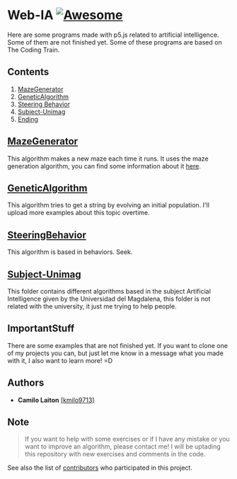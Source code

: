 # Web-IA [![Awesome](https://cdn.rawgit.com/sindresorhus/awesome/d7305f38d29fed78fa85652e3a63e154dd8e8829/media/badge.svg)](https://github.com/sindresorhus/awesome)

Here are some programs made with p5.js related to artificial intelligence. Some of them are not finished yet. Some of these programs are based on The Coding Train.

## Contents
1. [MazeGenerator](#MazeGenerator)
2. [GeneticAlgorithm](#GeneticAlgorithm)
3. [Steering Behavior](#SteeringBehavior)
4. [Subject-Unimag](#Subject-Unimag)
4. [Ending](#ImportantStuff)

## [MazeGenerator](https://github.com/kmilo9713/Web-IA/tree/master/Maze%20Generator)
  This algorithm makes a new maze each time it runs. It uses the maze generation algorithm, you can find some information about it [here](https://en.wikipedia.org/wiki/Maze_generation_algorithm).
  
## [GeneticAlgorithm](https://github.com/kmilo9713/Web-IA/tree/master/Genetic%20Algorithm)
  This algorithm tries to get a string by evolving an initial population. I'll upload more examples about this topic overtime.
  
## [SteeringBehavior](https://github.com/kmilo9713/Web-IA/tree/master/SteeringBehavior)
  This algorithm is based in behaviors. Seek.

## [Subject-Unimag](https://github.com/kmilo9713/Web-IA/tree/master/Subject-Unimag)
  This folder contains different algorithms based in the subject Artificial Intelligence given by the Universidad del Magdalena,
  this folder is not related with the university, it just me trying to help people.

## ImportantStuff
  There are some examples that are not finished yet. If you want to clone one of my projects you can, but just let me know in a message what you made with it, I also want to learn more! =D

## Authors
- **Camilo Laiton** [[kmilo9713]](https://github.com/kmilo9713)

## Note
> If you want to help with some exercises or if I have any mistake or you want to improve an algorithm, please contact me!
> I will be uptading this repository with new exercises and comments in the code.

See also the list of [contributors](https://github.com/kmilo9713/Web-IA/graphs/contributors) who participated in this project.
